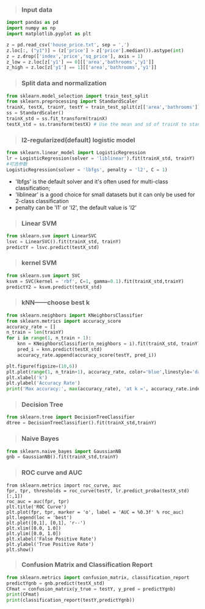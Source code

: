 > ### Input data

```python
import pandas as pd
import numpy as np
import matplotlib.pyplot as plt

z = pd.read_csv('house_price.txt', sep = ',')
z.loc[:, ("y1")] = (z['price'] > z['price'].median()).astype(int)
z = z.drop(['index','price','sq_price'], axis = 1)
z_low = z.loc[z['y1'] == 0][['area','bathrooms','y1']]
z_high = z.loc[z['y1'] == 1][['area','bathrooms','y1']]
```

> ### Split data and normalization 
```python
from sklearn.model_selection import train_test_split
from sklearn.preprocessing import StandardScaler
trainX, testX, trainY, testY = train_test_split(z[['area','bathrooms']], z['y1'], test_size = 0.25, random_state = 33)
ss = StandardScaler()
trainX_std = ss.fit_transform(trainX)
testX_std = ss.transform(testX) # Use the mean and sd of trainX to standardize testX to make sure that testX and trainX are in the same scale after transformation.
```

> ### l2-regularized(default) logistic model
```python
from sklearn.linear_model import LogisticRegression
lr = LogisticRegression(solver = 'liblinear').fit(trainX_std, trainY)
#可选参数
LogisticRegression(solver = 'lbfgs', penalty = 'l2', C = 1)
```
* 'lbfgs' is the default solver and it's often used for multi-class classification; 
* 'liblinear' is a good choice for small datasets but it can only be used for 2-class classification
* penalty can be 'l1' or 'l2', the default value is 'l2'

> ### Linear SVM
```python
from sklearn.svm import LinearSVC
lsvc = LinearSVC().fit(trainX_std, trainY)
predictY = lsvc.predict(testX_std)
```

> ### kernel SVM
```python
from sklearn.svm import SVC
ksvm = SVC(kernel = 'rbf', C=1, gamma=0.1).fit(trainX_std,trainY)
predictY2 = ksvm.predict(testX_std)
```

> ### kNN——choose best k
```python
from sklearn.neighbors import KNeighborsClassifier
from sklearn.metrics import accuracy_score
accuracy_rate = []
n_train = len(trainY)
for i in range(1, n_train + 1):
    knn = KNeighborsClassifier(n_neighbors = i).fit(trainX_std, trainY)
    pred_i = knn.predict(testX_std)
    accuracy_rate.append(accuracy_score(testY, pred_i))

plt.figure(figsize=(10,6))
plt.plot(range(1, n_train+1), accuracy_rate, color='blue',linestyle='dashed',marker='o',markerfacecolor='red',markersize=10)
plt.xlabel('k')
plt.ylabel('Accuracy Rate')
print('Max accuracy:', max(accuracy_rate), 'at k =', accuracy_rate.index(max(accuracy_rate))+1)
```
> ### Decision Tree

```python
from sklearn.tree import DecisionTreeClassifier
dtree = DecisionTreeClassifier().fit(trainX_std,trainY)
```


> ### Naive Bayes

```python
from sklearn.naive_bayes import GaussianNB
gnb = GaussianNB().fit(trainX_std,trainY)
```
> ### ROC curve and AUC
```
from sklearn.metrics import roc_curve, auc
fpr, tpr, thresholds = roc_curve(testY, lr.predict_proba(testX_std)[:,1])
roc_auc = auc(fpr, tpr)
plt.title('ROC Curve')
plt.plot(fpr, tpr, marker = 'o', label = 'AUC = %0.3f' % roc_auc)
plt.legend(loc = 'best')
plt.plot([0,1], [0,1], 'r--')
plt.xlim([0.0, 1.0])
plt.ylim([0.0, 1.0])
plt.xlabel('False Positive Rate')
plt.ylabel('True Positive Rate')
plt.show()
```
> ### Confusion Matrix and Classification Report 
```python
from sklearn.metrics import confusion_matrix, classification_report
predictYgnb = gnb.predict(testX_std)
CFmat = confusion_matrix(y_true = testY, y_pred = predictYgnb)
print(CFmat)
print(classification_report(testY,predictYgnb))
```
